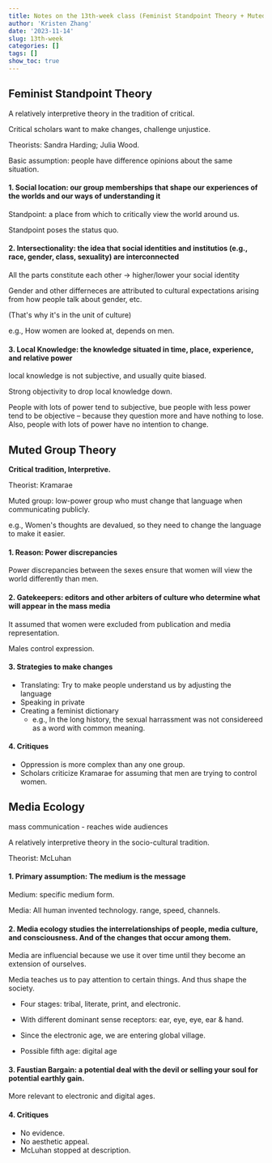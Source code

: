 ```yaml
---
title: Notes on the 13th-week class (Feminist Standpoint Theory + Muted Group Theory)
author: 'Kristen Zhang'
date: '2023-11-14'
slug: 13th-week
categories: []
tags: []
show_toc: true
---
```


## Feminist Standpoint Theory

A relatively interpretive theory in the tradition of critical.

Critical scholars want to make changes, challenge unjustice.

Theorists: Sandra Harding; Julia Wood.

Basic assumption: people have difference opinions about the same situation.

#### 1. Social location: our group memberships that shape our experiences of the worlds and our ways of understanding it

Standpoint: a place from which to critically view the world around us.

Standpoint poses the status quo.

#### 2. Intersectionality: the idea that social identities and institutios (e.g., race, gender, class, sexuality) are interconnected

All the parts constitute each other -> higher/lower your social identity

Gender and other differneces are attributed to cultural expectations arising from how people talk about gender, etc.

(That's why it's in the unit of culture)

e.g., How women are looked at, depends on men.

#### 3. Local Knowledge: the knowledge situated in time, place, experience, and relative power

local knowledge is not subjective, and usually quite biased.

Strong objectivity to drop local knowledge down.

People with lots of power tend to subjective, bue people with less power tend to be objective – because they question more and have nothing to lose. Also, people with lots of power have no intention to change.

## Muted Group Theory

**Critical tradition, Interpretive.**

Theorist: Kramarae

Muted group: low-power group who must change that language when communicating publicly.

e.g., Women's thoughts are devalued, so they need to change the language to make it easier.

#### 1. Reason: Power discrepancies

Power discrepancies between the sexes ensure that women will view the world differently than men.

#### 2. Gatekeepers: editors and other arbiters of culture who determine what will appear in the mass media

It assumed that women were excluded from publication and media representation.

Males control expression.

#### 3. Strategies to make changes

- Translating: Try to make people understand us by adjusting the language
- Speaking in private
- Creating a feminist dictionary
  - e.g., In the long history, the sexual harrassment was not considereed as a word with common meaning.

#### 4. Critiques

- Oppression is more complex than any one group.
- Scholars criticize Kramarae for assuming that men are trying to control women.

## Media Ecology

mass communication - reaches wide audiences

A relatively interpretive theory in the socio-cultural tradition.

Theorist: McLuhan

#### 1. Primary assumption: The medium is the message

Medium: specific medium form. 

Media: All human invented technology. range, speed, channels. 

#### 2. Media ecology studies the interrelationships of people, media culture, and consciousness. And of the changes that occur among them.

Media are influencial because we use it over time until they become an extension of ourselves.

Media teaches us to pay attention to certain things. And thus shape the society.

- Four stages: tribal, literate, print, and electronic. 

- With different dominant sense receptors: ear, eye, eye, ear & hand.
- Since the electronic age, we are entering global village.
- Possible fifth age: digital age

#### 3. Faustian Bargain: a potential deal with the devil or selling your soul for potential earthly gain.
More relevant to electronic and digital ages.

#### 4. Critiques

- No evidence.
- No aesthetic appeal.
- McLuhan stopped at description.











